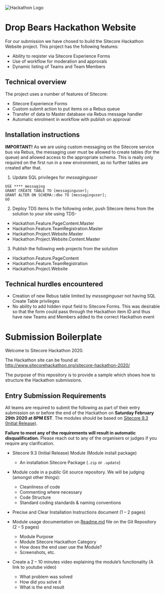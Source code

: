 ![Hackathon Logo](documentation/images/hackathon.png?raw=true "Hackathon Logo")

# Drop Bears Hackathon Website

For our submission we have chosed to build the Sitecore Hackathon Website project.
This project has the following features:
 - Ability to reqister via Sitecore Experience Forms
 - Use of workflow for moderation and approvals
 - Dynamic listing of Teams and Team Members

## Technical overview

The project uses a number of features of Sitecore:
- Sitecore Experience Forms
- Custom submit action to put items on a Rebus queue
- Transfer of data to Master database via Rebus message handler
- Automatic enrolment in workflow with publish on approval

## Installation instructions

**IMPORTANT!**
As we are using custom messaging on the Sitecore service bus via Rebus, the messaging user must be allowed to create tables (for the queue) and allowed access to the appropriate schema. This is really only required on the first run in a new environment, as no further tables are created after that.

1. Update SQL privileges for *messaginguser*
```
USE ****_messaging
GRANT CREATE TABLE TO [messaginguser];
GRANT ALTER ON SCHEMA::dbo TO [messaginguser];
GO
```

2. Deploy TDS items
In the following order, push Sitecore items from the solution to your site using TDS-
- Hackathon.Feature.PageContent.Master
- Hackathon.Feature.TeamRegistration.Master
- Hackathon.Project.Website.Master
- Hackathon.Project.Website.Content.Master

3. Publish the following web projects from the solution
- Hackathon.Feature.PageContent
- Hackathon.Feature.TeamRegistration
- Hackathon.Project.Website


## Technical hurdles encountered
- Creation of new Rebus table limited by *messaginguser* not having SQL Create Table privileges
- No ability to add hidden input field to Sitecore Forms. This was desirable so that the form could pass through the Hackathon item ID and thus have new Teams and Members added to the correct Hackathon event


# Submission Boilerplate

Welcome to Sitecore Hackathon 2020.

The Hackathon site can be found at http://www.sitecorehackathon.org/sitecore-hackathon-2020/

The purpose of this repository is to provide a sample which shows how to structure the Hackathon submissions.


## Entry Submission Requirements 

All teams are required to submit the following as part of their entry submission on or before the end of the Hackathon on **Saturday  February 29th 2020 at 8PM EST**. The modules should be based on [Sitecore 9.3 (Initial Release)](https://dev.sitecore.net/Downloads/Sitecore_Experience_Platform/93/Sitecore_Experience_Platform_93_Initial_Release.aspx).

**Failure to meet any of the requirements will result in automatic disqualification.** Please reach out to any of the organisers or judges if you require any clarification.

- Sitecore 9.3 (Initial Release) Module (Module install package)
   - An installation Sitecore Package (`.zip` or `.update`)

- Module code in a public Git source repository. We will be judging (amongst other things):
  - Cleanliness of code
  - Commenting where necessary
  - Code Structure
  - Standard coding standards & naming conventions

- Precise and Clear Installation Instructions document (1 – 2 pages)
- Module usage documentation on [Readme.md](documentation) file on the Git Repository (2 – 5 pages)
  - Module Purpose
  - Module Sitecore Hackathon Category
  - How does the end user use the Module?
  - Screenshots, etc.

- Create a 2 – 10 minutes video explaining the module’s functionality (A link to youtube video)

  - What problem was solved
  - How did you solve it
  - What is the end result
